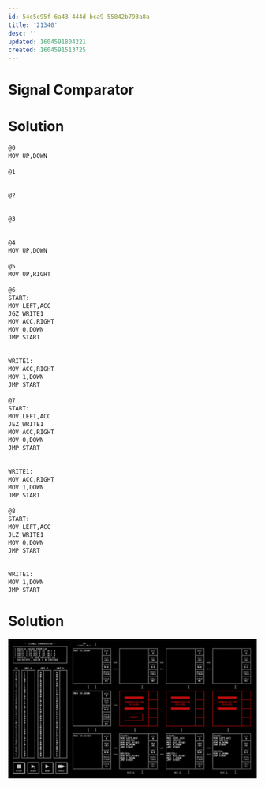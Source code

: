 ```yaml
---
id: 54c5c95f-6a43-444d-bca9-55842b793a8a
title: '21340'
desc: ''
updated: 1604591804221
created: 1604591513725
---
```


# Signal Comparator

# Solution

```
@0
MOV UP,DOWN

@1


@2


@3


@4
MOV UP,DOWN

@5
MOV UP,RIGHT

@6
START:
MOV LEFT,ACC
JGZ WRITE1
MOV ACC,RIGHT
MOV 0,DOWN
JMP START


WRITE1:
MOV ACC,RIGHT
MOV 1,DOWN
JMP START

@7
START:
MOV LEFT,ACC
JEZ WRITE1
MOV ACC,RIGHT
MOV 0,DOWN
JMP START


WRITE1:
MOV ACC,RIGHT
MOV 1,DOWN
JMP START

@8
START:
MOV LEFT,ACC
JLZ WRITE1
MOV 0,DOWN
JMP START


WRITE1:
MOV 1,DOWN
JMP START
```

# Solution

![](/assets/images/2020-11-05-21-23-20.png)
